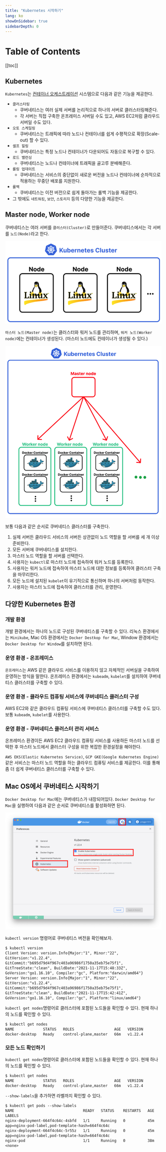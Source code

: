 ```yaml
---
title: "Kubernetes 시작하기"
lang: ko
showOnSidebar: true
sidebarDepth: 0
---
```


# Table of Contents
[[toc]]

## Kubernetes
`Kubernetes`는 <u>컨테이너 오케스트레이션</u> 시스템으로 다음과 같은 기능을 제공한다.
- `클러스터링`
    - 쿠버네티스는 여러 실제 서버를 논리적으로 하나의 서버로 클러스터링해준다.
    - 각 서버는 직접 구축한 온프레미스 서버일 수도 있고, AWS EC2처럼 클라우드 서버일 수도 있다.
- `오토 스케일링`
    - 쿠버네티스는 트래픽에 따라 노드나 컨테이너를 쉽게 수평적으로 확장(Scale-out) 할 수 있다.
- `셀프 힐링`
    - 쿠버네티스는 특정 노드나 컨테이너가 다운되어도 자동으로 복구할 수 있다.
- `로드 밸런싱`
    - 쿠버네티스는 노드나 컨테이너에 트래픽을 골고루 분배해준다.
- `롤링 업데이트`
    - 쿠버네티스는 서비스의 중단없이 새로운 버전을 노드나 컨테이너에 순차적으로 적용하는 무중단 배포를 지원한다.
- `롤백`
    - 쿠버네티스는 이전 버전으로 쉽게 돌아가는 롤백 기능을 제공한다.
- 그 밖에도 `네트워킹`, `보안`, `스토리지` 등의 다양한 기능을 제공한다.

## Master node, Worker node
쿠버네티스는 여러 서버를 `클러스터(Cluster)`로 만들어준다. 쿠버네티스에서는 각 서버를 `노드(Node)`라고 한다.

![](./220101_start_kubernetes/1.png)

`마스터 노드(Master node)`는 클러스터와 워커 노드를 관리하며, `워커 노드(Worker node)`에는 컨테이너가 생성된다. (마스터 노드에도 컨테이너가 생성될 수 있다.)

![](./220101_start_kubernetes/2.png)

보통 다음과 같은 순서로 쿠버네티스 클러스터를 구축한다.
1. 실제 서버든 클라우드 서비스의 서버든 상관없이 노드 역할을 할 서버를 세 개 이상 준비한다.
2. 모든 서버에 쿠버네티스를 설치한다.
3. 마스터 노드 역할을 할 서버를 선택한다.
4. 사용자는 `kubectl`로 마스터 노드에 접속하여 워커 노드를 등록한다.
5. 사용자는 워커 노드에 접속하여 마스터 노드에 대한 정보를 등록하여 클러스터 구축을 마무리한다.
6. 모든 노드에 설치된 `kubelet`이 유기적으로 통신하며 하나의 서버처럼 동작한다. 
7. 사용자는 마스터 노드에 접속하여 클러스터를 관리, 운영한다.

## 다양한 Kubernetes 환경

### 개발 환경
개발 환경에서는 하나의 노드로 구성된 쿠버네티스를 구축할 수 있다. 리눅스 환경에서는 `Minikube`, Mac OS 환경에서는 `Docker Destkop for Mac`, Window 환경에서는 `Docker Desktop for Window`를 설치하면 된다.

### 운영 환경 - 온프레미스
`온프레미스`는 AWS 같은 클라우드 서비스를 이용하지 않고 자체적인 서버실을 구축하여 운영하는 방식을 말한다. 온프레미스 환경에서는 `kubeadm`, `kubelet`를 설치하여 쿠버네티스 클러스터를 구축할 수 있다.

### 운영 환경 - 클라우드 컴퓨팅 서비스에 쿠버네티스 클러스터 구성
AWS EC2와 같은 클라우드 컴퓨팅 서비스에 쿠버네티스 클러스터를 구축할 수도 있다. 보통 `kubeadm`, `kubelet`를 사용한다.

### 운영 환경 - 쿠버네티스 클러스터 관리 서비스
온프레미스 환경이든 AWS EC2 클라우드 컴퓨팅 서비스를 사용하든 마스터 노드를 선택한 후 마스터 노드에서 클러스터 구성을 위한 복잡한 환경설정을 해야한다.

`AWS EKS(Elastic Kubernetes Service)`, `GCP GKE(Google Kubernetes Engine)` 같은 서비스는 마스터 노드 역할을 하는 클라우드 컴퓨팅 서비스를 제공한다. 이를 통해 좀 더 쉽게 쿠버네티스 클러스터를 구축할 수 있다.

## Mac OS에서 쿠버네티스 시작하기
`Docker Desktop for Mac`에는 쿠버네티스가 내장되어있다. `Docker Desktop for Mac`을 실행하여 다음과 같은 순서로 쿠버네티스를 활성화하면 된다.

![](./220101_start_kubernetes/3.png)

`kubectl version` 명령어로 쿠버네티스 버전을 확인해보자.

``` shellsession
$ kubectl version  
Client Version: version.Info{Major:"1", Minor:"22", GitVersion:"v1.22.4", GitCommit:"b695d79d4f967c403a96986f1750a35eb75e75f1", GitTreeState:"clean", BuildDate:"2021-11-17T15:48:33Z", GoVersion:"go1.16.10", Compiler:"gc", Platform:"darwin/amd64"}
Server Version: version.Info{Major:"1", Minor:"22", GitVersion:"v1.22.4", GitCommit:"b695d79d4f967c403a96986f1750a35eb75e75f1", GitTreeState:"clean", BuildDate:"2021-11-17T15:42:41Z", GoVersion:"go1.16.10", Compiler:"gc", Platform:"linux/amd64"}
```

`kubectl get nodes`명령어로 클러스터에 포함된 노드들을 확인할 수 있다. 현재 하나의 노드를 확인할 수 있다.
``` shellsession
$ kubectl get nodes
NAME             STATUS   ROLES                  AGE   VERSION
docker-desktop   Ready    control-plane,master   66m   v1.22.4
```

### 모든 노드 확인하기
`kubectl get nodes`명령어로 클러스터에 포함된 노드들을 확인할 수 있다. 현재 하나의 노드를 확인할 수 있다.
``` shellsession
$ kubectl get nodes
NAME             STATUS   ROLES                  AGE   VERSION
docker-desktop   Ready    control-plane,master   66m   v1.22.4
```

`--show-labels`을 추가하면 라벨까지 확인할 수 있다.
``` shellsession
$ kubectl get pods --show-labels
NAME                               READY   STATUS    RESTARTS   AGE   LABELS
nginx-deployment-664f4c64c-4sbfd   1/1     Running   0          45m   app=nginx-pod-label,pod-template-hash=664f4c64c
nginx-deployment-664f4c64c-5r55z   1/1     Running   0          45m   app=nginx-pod-label,pod-template-hash=664f4c64c
nginx-pod                          1/1     Running   0          38m   <none>
```